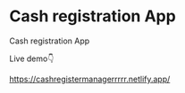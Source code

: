 # Cash registration App
 Cash registration App



Live demo👇


https://cashregistermanagerrrrr.netlify.app/
